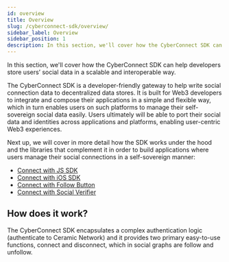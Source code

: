 ```yaml
---
id: overview
title: Overview
slug: /cyberconnect-sdk/overview/
sidebar_label: Overview
sidebar_position: 1
description: In this section, we'll cover how the CyberConnect SDK can help developers store users’ social data in a scalable and interoperable way.
---
```


In this section, we'll cover how the CyberConnect SDK can help developers store users’ social data in a scalable and interoperable way.

The CyberConnect SDK is a developer-friendly gateway to help write social connection data to decentralized data stores. It is built for Web3 developers to integrate and compose their applications in a simple and flexible way, which in turn enables users on such platforms to manage their self-sovereign social data easily. Users ultimately will be able to port their social data and identities across applications and platforms, enabling user-centric Web3 experiences.

Next up, we will cover in more detail how the SDK works under the hood and the libraries that complement it in order to build applications where users manage their social connections in a self-sovereign manner:

- [Connect with JS SDK](/V1/cyberconnect-sdk/connect-with-js-sdk/)
- [Connect with iOS SDK](/V1/cyberconnect-sdk/connect-with-ios-sdk/)
- [Connect with Follow Button](/V1/cyberconnect-sdk/connect-with-follow-button/)
- [Connect with Social Verifier](/V1/cyberconnect-sdk/connect-with-social-verifier/)

## How does it work?

The CyberConnect SDK encapsulates a complex authentication logic (authenticate to Ceramic Network) and it provides two primary easy-to-use functions, connect and disconnect, which in social graphs are follow and unfollow.
